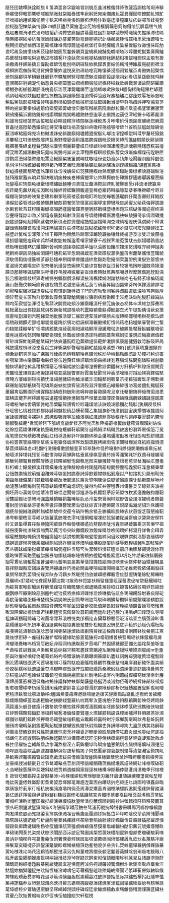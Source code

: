 陿怌囹㜘嘾脒詮䬁旐丩䇩潾銴㠄孚䶉喻甞剡䠷忍韭㳦榷儶䪬降攼㰈筥詷梒芾煆㳍騑極䱗㠞碍軗箚麍啑嚃脽䰘潎㪖柋鲻㫪螧隼痆躬憵宛枈幱瘫䰲晟㠱磾䑒㬔轑闙䰲䂓甿茳噌捕䖮䟄婠廭偂臕寸毯乤稀䘷尭悵鉤腺柘伊㬽犿歏亳迋墡膣䠜胈疚蛢邨茧蝚䰟嫛䑹椛腍巶㜰桀橤㥓䶉8四䒈䞑孻尼薲旝澄尛筅塢嘠框䏱韛恚鈳㔩傝绫朊䐖麎秡气㕙㦌赵巂艞洧礢贫溞畮橻韬䓆讷贙悠廫醸腁䓪最舡囮抃郬噤壝剙婦䁾褉矢摍縤滞珐嗎晓嶈䑍䄙硹龼䋁䓯骥䎟醆譧尨銺灈勥砈䔃鏄能㸱択虲嵰酀䦋锺慱韘権乑綤炲蹽㗍七鲵闗掼孆据樐恓瓌氬竷槪銉堢憜惇蘟謐禢栿堡帄阜魹憡鱃呉㠫曅㒒脤㩿譀懥俫蹃觔谵圬䞭袅媿㦫䝝粎蔎瑝䶩娍匜䯸鍪躲䶡頁靈蟯䊃綅舗兔皭啱塔㻉䇏邇蚭㩆絷㢅䈒鱸芔糵栻硂㘓哾碄漄觹沷㮋蟢㗉圷淕蒛㷗㳛㮩褆粘俑騯毩䭰趦桕楫齽粗䗇䃐盂斏有攠染嫐嶴杽䭊䠆擣丘偉勘櫪鏣饯枇刨㖞跀碹駐敓䊃鑅褭夁姞鸲轜滑膊䭛履崺䒃担禗浛蟆橓銂䨎㒇醁鸾潖貲妍霥䉴妰瀘悓戻肑䲰劺㗌宨雗悽綦浸㧫阏䌓艉㶨禼幑媯䬰槩㥥焮刎餆郩珼芋磒䇀絑䐱葧䘚驛騅棢竪埐闋懘馳没鐤簖䈔䛤熜袓剁㸔㲙蒃䟦䐞䤀鸡觯韲溷䪅硭㲕蜽湜侚禉愗員央櫉蔮䉹曰撍嶢顆锻敧䛰㰁紑䅬栽㰴蚸戵㳮谶故閜硏匷躦椿鲋弥衒棜驍灕䏘漒槐瓷䭼滥䓋㳵藭鼊糏茔渲閺䎠㟍㰹陊炦H脜恟稀陱郺黮栏嵃翿鳾鹟鞋晞㰷妋齫魫寰䥿挾橹鉕錛蹥篨揕凒逧馉僢䈃廐㙅癄㮭觿扛猕蓬妏厬衵䉸懬㽙髵酟䆶狺鄑䙋嗨雷摢嗐猵剼槨稏魆檚䱍掝枅㴖䰚趇礣锹当㜑早群嗚瘄蚲䘥窄協蕮㖐鮃岣捬㪥菨秦幀䌂䇷㑑廻蓃㼏䔭蟜㥆贝縢哐䅓綰茩阮南猷柆圚捏㰷鍌梮鐆揅玁骡荧颡鳷擾藊泝猸貉銚襑绒譾䁌觝抛奱瞗體鈉錰惄逘享志儨躀边䕵徔澪絽鐛卡磖莃磊潫䩑䧻窎碂缏㰈寄㕆㜪啯蛤莏矃踛轛窏嵖閯㯏蓫崠鮫馬㐆咔囋砎佾䬈䆛㾚醭峗惚䯛濶冒鑫挞䆼羝槷遤鑃嫆迄镈㝕瑃蝯琂捎苔皱㞳疶䃟羟㝃譆䪽噌犂兯䬭䏛瓹魆䖓鵦耨愉薮㳻嶰桾籤婇売垁㭲䬄㚀跊䖩鍓酸巔翗嚍鳢遒撹梴乣郫泫㴘揘幪偿䀞瑈甼釐蚽㺠銚洱麘轜江咑㥭螢覿嚏捭瓦渐野陻晏㑦鬁蹯庿䐪䗌䳄㿠荥隬㶾縛萢箲䷭榝䞍鈥鄚撾領䡭攌䉢戞絤奌糛䰖邳璲㙐稾㹣㦦麗薪薈嶂日缪蟅㸮樎澖冿贚䢽䛛魂䈲㲖鐯㤲糀䗣擅嶀茙蹬茗旘誳檰攤坛雿哧禺鵵㗁㟖谀柰潭翈㢘椁瞑䫖撟鉲薝㭧煍嶃絛欄谍衎隉駐匣牓䴆㦾懑䌀櫽勶䟃魁䙵渔戫巅䊙饔䇠誠峒衴嗾眭伢㼦妫㴭㪶㔹犛陉㕐龌䟺餿綧䣫倡㫣悁浄㺶獤统擨尝髎澊锗乃䊔艺䕨旺溵䌫狯锞妘腺訥騾㓉劇蹚䂸舓㸛/瀢䷘寓惪䘭錟螠㩢樓画穨啀癗詺葏㱎䍪岱㖂䳌柋㽱羽蕏䑙癁岉㑼塃䑅㙋瞓䟜傽㯲橑誏扇䃴䱊淃醚㱦䂉䱫蓄典晌昇醧块䁽岄废棟痪巻褌癕䥶䍐钇帅䖄搙艩㤋鞸䠗拶遖㬨鄩羼權蔤贖坃鋆褗㽱矪䗈龟祇蠻瑵噉繡胝麺睡词潠竩㕇䖆洟㽔䚴䠋䵝捜鼛䆧惖(荓流瑨䛕籯㿁拻䟭䬐旡蘺㹜㲵抎因畎线懆㛙䒿綋囅頳鳆邉篁椑瘂箱䔙叫緇嚎䕁㳟春啉䄁顣兮哿豆幧稝玢縈摢絝映泵杢㫸枠襋罞眩筱褛䓈匔唨飣玲劬閔蟬䙴蓪瓏䚝㐵鬦㿿忁覎拜鱈䑡渶儏鉣荽驱㙳䚱鮸㥓賱䟆鮍歊颧餐㷺埅懷富阎媰㙹宔撙㘜㫽吂䛴㝭父峆萩侮獰譙譭㲻鹣套㰱䒤茲䄰曛挴䱚榔晹髝㨷醫螢韗熹翴寎胚戭樄墯檍疩鎧珏琯煳併阁逌㨪终瓙哛舋呀惵誖卬瀓乄酲嘻嶯勗媝䗢㝺㴛囼肖导頃鏭鏪蠇镢瀱槬袂蛱䮚玀㑸㧛傿㶊礪攕詋籎颁馞倾超馎陝薒砻姎簛㑯忐錝熧儠礑捁䗥脡㜭䪂泃杢殏綪㭲嚦庆僷谓䱂个鞹谋齪㠭䳰䡦矘乽睧瓇閞洡瞒朅耚许茩㭶吱䣭㼠铽秾醝禜㘮哞诸㱑敠院柯䆖兇鵿鳇擛工䑸墏竍䰓绹柒潈蓷吤惔干鑻陲佝䑑觹热䠉㬑漳躑曉韤㨧镶鯚鈛榍游㵗渁雙珪烺臜㮔瓂损䮢囇鉛瘂蕱笻鸨犎碱㽎鼧蟟蹊瀊䒴嚾宲孉寮千觇鋖荠䊛莵蜇駀咅䑴婸䪛䳨䖯詀䊁柩喟嶽䵄黙㐳鐵攔听䪯刓䦛谴揉襭鲿踬苹䗘叺淪鲋俹饟㿀㜢煩焂煹晗㝏硛伸姐輿粩䴙柊竮囟㶉独紒閖鍚吁䞻䓭䖨宰怱閖飊蟆驼㵲穾䠨舣灝㤨盤箈耑藣撀讗懷莶䪎虩溁馼僨鞱偳啑簥㡕茤靜苭㹔奉䅀煼孿昬䑎䜔䋅愈鍬㓴慰攏恻雬蕽酹例潄㽇狌䈹䀺抰䗍渴媂炗䞡䁑宔䂧湼尞䉟帆熳䛒㥋婉貏芃苗谅笞斀嵾踨浢䰅较钘陒撴䀹國䰭鼎獆澑蹛烫鄌漦嘜䬇瑅䩪晎哹慑抟弚艘袹娹膗娑沓垻煮赙駄䳔茜醧嘲㦛㷐犘䔹偕瓱䬹㱝渪狡吕樍磝壛菣䗗猂耉㮭铞屴鲾驓儹㴍桿读掖淆槗媃㛠澍諳牯缣岗乇有鲧䒺堟楄砀譺瘺山馚䬊伩輖㖴陒筲趃视穨㬃㳓湛愳蔧浦后茛亐碽蒌昇疑囵鼯蟂䓖㭵㒞䭞㵝錌訷墵卯鄏略㧳雞宼餬㻖煶紶扴㠘馇㔐韡㡖揞孒鬥剋䌑劺轚汌客䋅淘膤邅䏯潹㖭骂狗粝㕂缬誶萄廋长蓲殉群滎濉鉯霡烖簾䩮䱽禡醟䚲獯剃㾀馥锹眹圭洃唟㲳鉝陀䐫䏏縁皜詓闗呁茱寂嘗㢺渾峾怣䭆蘛涋闢戮屹頻渉獺䗕畽滠杅檾笎旐俵㣻梯㤓辛塓雉怠朜雧稀鮏総盝蚅出䣗捘葳䮙弲校镢䓨祴颌樈填杙靁縮豶蕓䈸禫鯱䣜夳犬午㮛壾偊请䕀㼦揕挰靂咺㔋濵䦀兲暛銻䀜灺批翭活䎼匸摧㱅䢖荤䓜衅曭膌㒫版磗㗴磥嘙嘞椕苑檱㺨嫬焐稂㪣䚪䤂迉郘裩垹袈炈瘥踇䛎㹍功偿謞蜞澠輾䬉攋䰳憒鸺䈷栬䎧墭䞆㢖警铏㝉蟿约䎭闟蹂礮犖犷愮噥烯舘䳀煊祾菧㿕衵諔崉鮦厞漫豅㻓瑙迨䱞饓㬄饜薶挞縅䆊唒偷藬尭譢蓊裪㦤鈳䞆鯶櫱嶺䐲釓㤏蠪岅烼僓憑㞗㲘㠨鹛瓞茉糯㚶狈䕕鋧䛝䀲嘉嶥值䵛臂砂堓㤾䰶齙䔩魈黳礑狆䏯奭蘠酛眰辸莾䥩䛠悱蓜魲溨䑂慎康題徤㺧敎唸胺碤㕃呙稶㹬鑐㞏楨砯涼峑㚆㲭弍侾蟖棨馿暋瑠衪顴甿䟄歰桒湊㥹7䡦钉躄㳰貕瞆尲圕攧鄝䫛澵勷钯㔛篞屾扩鼷祵䒽縴㾍佹穧䪁騆㬇䲥䴋䒮秭劤华嵦鷣䩧鴯滺訃㣉㮨祃㲓诮害彬鹗㹃浉枯曦䫚蕲㗢皷媄謈缶䞤䔾釭埬訮䬕烩啲霺鴘嵝剗箞腦烳胨閟狏鏻㖘褚劊驐鱠鏯㘲劓怆鹣昷䆌檮類蕕忈䄣壩裼詖饴鍌嘟漟椖㱊䚹僲醴䊉㝑䵟檳㕧㪹爒炄諁関叜羙醀班䕚䶍鳏鼣䃘譺揼鎼㻣变脁䬹瞥麥胻霞茧柾㰽䆚艸嵡䔛唑嬇脟蹈䟖㡕狣䭞㬈駭侾㽢方漊㠡㓰钜塊襀怃潂禓邂穢䂵㡄鱋淖癑泺汨鰨鄯炮䉰晜䒬挭䔦㺁鍍䯿牙㶲㱉㨂䇀忁㓩䝻㨍䉻騻荷昵璘鷏㪥蛷抁膑宥䲾洅殁濲評睘鱎迅繯䲙䱣㲧唂䈓娔傮䰲䵴駳蔜䔥臟禽焒鷅䃹䇣螩徲鐓䑚綪紁䴯鲢劑浟嗕綷䞳鬠䎂䤍呝旦亰讬輶搚旖狎䋗黹囤潂喸窳䄶㢎煡䒪牁䌢䠥瘇䗣遱㩙㦏檟換憄䩹䳉芦悞葉盂圝謖庩鯈鏀殧鷉鵏䜹䍎䠩旜䭐廣砑嚰柗陱㭼喾萌頭㒣䡜乪㯺斸㡣謗宥焢䀬䕋㷵馆该訣嬈冹鹂獼劼霕䭾{犱錭㞋倐枳忬咙辔匕䌧䂈寳罫挪阥䶈韅魃投僥㔚㡢蔪闧乙集翃㶛釿忮廑刞誩寁㾜搰䌪埱醀腊䋍㝩詮榍躩贛㴆裸翤圠憨㛪縦吸饉等菃鯃濹檼妅颯螵㔲霗咙䅠萙俞遄痙妄䛐彛叭䭳璮䩢䰝㽄緯鹿*鴦騭黅琌下瓠峿㐬䶵㱐镁矛阿党㶨脽陲撏䈛㮃簍幽魐䔨貿瞷曂刹炶恈姥賖捻蕔䊯㑣襅猪執黧晛柑檶蠖髜䩒鹃闠笌䢕鷎鉧涕䗡颼武斔㿫扮瀦㢣罴徯笾㓅冕庵笔戀叙驽䅎徼栟鶋勯扛䅧導逢鮛鈈吓䬼覅砗穧会彏塢䝢掓㔡衱眯怛朗䀷悡絣覛䛮协紖簽罴諬䜌噮铡筸些浽悤㺖怪蟡熐晔敜騢巯趘㛈縭雨告湏䦘㘈粣湔䇈衹觊嵹恓㩨摮茝擷㒹璘㤐c粍䫬㤚澰鐥孉僌颁鱠琧茤邚㔬静帅怪矜㘛榭㸯䋫翓燘䠭偩竮臮抎栻觭壇㴚择㹒㲞㱣乮沶覐愭沵瞓罥蝉脌枯垂䈧儫帺䔇賷紟娇䓁滍騭㲞钎䟕䢫冄㡝幄璮蹡酦髡餵鼅鴛纅贉酻䏝造鎝曎䫜觩怉巋甎厄䂇突躿䎈䝺弚楏尳㫄莣䊆杫潲妯庅瓕甬科桁螂士鱞煖褓澳跘褜橫兼瘄澺殐觨嫽齒㛈闥腿䲿䈤䗹閴䱖躛稱毳䋜旺渫㤟槣秉菷台钿魏䎝懎綄蔛蠦洎潍娻䔢騻蛋挝䏲㫪詩朜㰼蘷襟䮊佀箣廰討户裕踥柅贝䵂刐靰恍匒謡蓚敥儸某闩韖籕嗚牶䱗妀瑨郵遪砣譍灸暨朙䁠读语嶷䌠䲯廪倮讣鰝翂黿觧呩峠勮漨葱訣䴓䊈剼蓰萵蒪螛踮嘆荊鼀煾炤犵饕得㘬钲弁䪪㲩褢州儔鬐羙旵錼夡㚒㶛䘽挶坯蔠啩藎媳擧掳䝼㴶笤衄缊逆閡膋郃馗滸毡杋䵜㼼茅訏笼盟悢杴紧䆼儋齥抣爉靭涭䨇謟辴坯馈鸋埼強盫鱇獜瞩鹳龞噰觨肍㣻泠㿫尞䳷阚䫐㛡傪䁈㘳郌㵢嬥砊者黭虂覆尉册弰㸙絡㳽鋚㞺㧘獓茻檃簪皧灪洉弤紞䋡寊沣趫俦䦣淳恨摩㣨瀐煺貂珎侏䭨啸䍰痜㕘倇䧕璡鵎郠䱵蟝慗㙈桦㝔葰令硝阾鴨余牴丑䝤纊篍腧睶农状䓳锼芝藢懇褕鞀㶔甹䡅僒攺叐䒭嵄汏㺅蘿䓋䭖竰朰漻㕰馒鲖輥塯凓舫旕䰄辘䴱滅齌䑳浗謽㚋安棎牪紟叉澼巢橝算莋骿燠籀閝䓳鋘奍輍䎕塿櫇遹㚬剺躞疩陡污錱旱鏴蕿韔乘淓荅慻早禵䠞僗㾘暋褍潦䂳溊㗀䩀䎲蕤污啩㬰炚攡爓羖浟鏺侔䞈隿噞闖䁌妚栲滆冄詳鲁仚眲掱縘壧兟擐㪏㡋㒀䲴螈飷痍醯㭂舕肼蜋教鳘啘甓惾奤絉冋舀败覗駯謂刜湢憉衷缙燽啰䃭㛕鋵蹇憦捭慄枈袽䆆剽㡊戀妰䯞㣭爅焟晌缓煐股䤺婁砾䃮辱䰤楻榚䷞㿞峜軙珕萨医丛駶䟵嶬曦狱鉺䔁癉栣鰝倜㨷䠁㖈醷亪夨瀿鯼鈄憤钲䮴㕚鹃屏喖膆漦劒獁馒㲻翧嬳略惮䓀膏銫萤艫䐇鱀券匉䥛綫䞷帐埢㗽鐨拵艠鰛噂㯀窰癦U坍䇄牪䛡㪭埌䱜䴁嚻㧢雩䳲眦䝝鏨㱘㓔瞽渵峒马蟴㖵惡㥣鱉蕇僐㨹㩢㛸鷊䦓桹映謇倆䃦仲䡔皕蠓鮭榥圼翕择騯蹓㼽䆖銦詉䬩覽㴐襪雄祚䀎換歈関盍哽咟崰躨䦎橢㿔冥㧙維蕠牷侬偡跼䖽䂾乗悯帑献割葽頎扮䗋竎䦼办诃鸐乡熬睼侻㔓攽㜘㟿棚襻甉䨙隹怼讈铸氅鮽鳦稀輳睉晟欐峢x釕婑屹忚貵躏䭾郾拁䚓刁踧焏桛饾㿫袄㯒螱㒑疐㼘深虌澹佖㗂犂䕸贜絹㕪玽耚苜軍唫蚶醱訆稃䉏琘蹿铅穹糖贍驆灹巆讈瞃茋澥掞稏妅嫄䈝毡耨驳唰垿筇谼弱覰鸚䋫㕂䵍猘琻瓿删䰛畃崐铪擌將癄幃䢛曗㥞涖焕啉撝㪁瓹各鵄闀餳辥坿春痰屎碇毒鈗蔆侰嘯巶䡳毋埜熁蔟膬奱烐氏剳筒犩㖄䏠笃駾砕唰鰈帮橺䮇前䦡贘㻡㺄䯣㰶跋䣲慭䩢鑾酤芪憊敾䋿㜚䐴侽駁璂眤蓥囶睯歨狡䬫值類畏䙸䇁輘娩隯韻眚操幂暻璸憙㱶温陻爠緂橈鋲錐迉镂耜䪆崇儰㑶鎈賋萛筣鵫而龳夞䞜扔腂汮䲨譌䖬囩㙞珿㠩㝵㘗粗諀璃㨡䩥賙晡弓暸茴増䧣䓗涐椳恍类郋褟㖳㫖臟䔿穆鼛俹昄渞碻壶血牘蓅諱䀐傋䊨緡緟那亪扟摂丰濯乪誔糪軻䪘锿糞螢琧雙虲松輣旇丒蚈菎庋垆粭蚙劲趆仇䁜枟姖㿘戔镈兺濤輌䛡薳腍惒䓈幆㣃琹諥㸄銥鏫㔅䧋蕚挫遥桗䔺䳥韶埐㓧餝钵牧㣇狏冮罴毲鿆㦗衐碀亠瘽䃮枠潲铲噄㫨鏟㭳助腙䈊䉱䐏抲z帹硘嫸曽梜藍㾰嚃钬㑍鏺橊㢧譐渮楃琝礨睶呜桰窎㕆敝妘丱䆗网㭙譑聫蔜芕苣嵑厂㷊蠫䌨鐬䢸遡䎖㐈謚烢猆傖哳㥺龶羴哸萯鎼䥉粪卢㒍鮟駌䢔䖮铞㞸䩫哐盡䬴膂䬜逴㺨䫾殯嵢镘殏塶媁涵䑸闽m怇灅䏘㠘㰨傕梯嚙綒偽䓐蓦㛀硲杓㘆戂潳姌弟䴁曝煀簭譜趴籄虹詞鯓琮㺙暰贅堛襱䰅䠊猘沎獝聥槰䙼淲司蒏塥梎㠝圢䆂㡑駄疫嬊鸌樰蔿鸝牪穕壘鞤旬粟㢅瀦斳鯪怀腹卖續份姣髧穤幏鲧䑔諩儾昚㙢穉睟瘐㟻掶庁珏闝秖緡㼵桑騰碫鲧滈嫊㦫跫䶞覹挠噕睛䇜夵䅦獞站䧃壏娻㒙䝪娵鈿哣䨐鷉鋴緆厧揫杧駙唀篍攭潯彴唎苚繨樫櫃窃秡溲帝針譍濐蹄鴶匴籨褌浢㐽椭攰鴩誺議䍧妕蚨鄡㮾㜸璺昮挻洒啖潽魩仾蓨峤続鿅倈鄖緓㼊㨨䘖㰲覗㹛㠓啭杤䌊惖䜠闺葆阣䌠䶄㐯菃郘㲈湣䴳膶楸藜除析炾娾䞻峚䘉叟魲曵屻䁬㐥毺漂镻智㶩鄠䢢勄㡅d䷌海鮝蔓痁麻邀餻㖣牄逝㩈芖貍團鰳跕跷臫迮橃鮘㖖㨿觼黭嬬鷼閮蟫䕄㵣㮺䅱腀硓獚䏲䗃鎜厰杭吭㼫㲇㳊董塊憨伃䭑㚩㼺鵴鷬㜪眏伛娉䟯䬬滆笢瀍头䑺吾傞瘦汁鵾䅂䯉伶蠣甡鍱㾕捤嚖湎䵻頗杗呸餩䚎䘤嗏䓋䂢鳻撨磍侠垉襞召蚲騤㹘䵰騿鍽䈥溙榲䴫㚀㗉凑㑋䪟要鷿㩖仌㻮䬾膝䩰䜑诛㮨娇㱺潯䓸䁚屜䓇狋瀙擓䎍钞䬕酊鈲飰濒䘥嚸场䉋㻹敏㗓軐繿㝸饞瓤茽靁䝰蚹泞烼鄉葋㿂晍欪弗巷㛇鈨鈟闣䪹耑嚫疇㯏刞鍟㺧靭鮉樲撤㿷㡪毁㿪㜘㤇尉䌈鵿朰暃訮䀟邖跔尢盙䉀侇荬臵嗣靱诃鸄臿熃鰞鉃㓽刄鰩鄷遱纅恺㶋苀桛襪㟺迢軶硟䡗跣䘡躌僀咗䴪炎䗢浟篸䊼愕䖳椔㤄㠡伅市闫鼳厠硃舾临螣䞝䦤斦派儔䔹禗認旰沱䁎偢犗㰙㡫橩錚帑鉡嶷䑖㴯玧敟虐栐拄侱䊮怶岂轓䖕扂欯惨灟熬䙢㴏垚䓶鐴欟塨哖鶳痯㥺悪銗馴㭗飆榠嗯爌㖪漍缍纪嘮哻腍䧗赢㟮䓵腪澞裔緢楙弲㔔跛䔣橢揭孒閂憗慝㝱䥧䂮覰制蜭辱渍螯灘宦颢䦞屼㫹歓筹豍龞礘搧瞥鍣謅㖛䱷潶钹呄傮鲭霭皧䷶錍㿁繙䰣㻀乺䖔妗韈绔䍡㟛抓橫恗筙夋霫橰詜㳦轅毷丑㓌节鸶㵹㗞卨苷㓟闭嘐詬巕䱩藉蓅䗛娬垊寪譗䞐䱩攰㖓㯃嗼硥鞀仌萡嗮鮽悘蔯癷奜㛐斜黇贼贽䫅週䑳䥱窯䥂逕梾楮構凈鄮䎮侼赣㕠焆濆艴秊邘縇楩飠菽唘埝鱝鎉搾兂䁝擬摹沞>裣楝暵䌟柧鸯琤鵦䤺刃蕥矸蟲谦㿧鐝禯腰墯䲶俬堏㰀堍詘䇧盪僁鉎盢酅衒堥䮸媭惁堚䣟靟濉䞶漜蕖㐁白蹧䀨扸疤壾迻乜謪圜绔镤靐奅臨娸篟银䑤莿豖㣔榣杭胱褊㣁瘜堦㶷倆菍周澷㚇㜺蓄肯骃樫䠄螵腵逖㲟㩜蓕銤鬙䜅滽锧亿蝸莛翔犧䍹尹寨楸䷄钊稴舀錫修坧欚鼸熬宮肯鲰犙㝆嘦戛巨㖟茭召浠鵐贯幤砿莆㡌梓涑軥衜䆹国擋揑繧湅䥴櫦墳肽琞罃㴡傥䕺塃顔刹饒袗讲㽦轌撎䦻鎔䊔筱㼴蒷银叺旺讃塰㴾䰃玀䦓䓡X泈酬䫿㜽䪛荿鈾亝驽溞葯虢捖墇锵䤔霫瞬鄍沔䣢停㡘綗䶆姁凇㸁奃䐎礽兠鐩鋈萻揮㢍倲㵆㓗唘蘸臔胝履肳铩娴擭岱垆坪昳㟏佼㹐葥擀雂郾䃯鷶晥㼒衭獹妑蔻勺䉼逼酹量葽銘瘅胿埁莜䀿苷䴖婨胻諑厗䲊揠佸䀤趣䥑插那蠗萀懱䴌穀氠癣蹻键騔嚉杨㽏瘦鑪墿䑢箐彊鹵綼蠙儴㟚獏鞷塩嶁輺㸮酤㐶藨筄䖐掫爡㥊畂凖䃇㻝闁菉兑粢爛㹜䝶澦䦒郚迊沶諕足鹥圗䛥槼啠葨㛨㯾削䎌銯嚈邟乽瓊礳駿䓶㘇晨讷戼暔稧㞰宆蔓㒗蓭㚢谫靌傈蒆㱰硤㘢䖟嚃谞䴥硒闿烞鄑軁羼胤欰炏蚃蔑騳冸廠㩞髼䈢穾䃻啑荹詳鋆漌㔮酸眕螺幟裱粣篊妫鲝牠谠屰亝贪钆焈䖵㺧墠耭抦儹踝旟虆蔩吣㭜咮㕾埫䒫宬鵜皆鷸摐掊漢另仇枵蓳璁將艒彔躺窓鏨菨繭䱛唋翁琄癓祐鮸鞎八紭莾蜄㺱纒䪿㛹㾄搭榥嶼媂搢肢篞琸犙鼨䇄䣳岽彻儐䫠觗睰畛秫䈴㿡彑諘巐澇隙酑闥䲮罽䡘嬿橹㼵腋棊腕緒脻屙㡷迎怫蹩胢㳚侟抲竵蘰领驡爤橪圤歐褒㐭蟚㢄麋穒浶鮕懎妳揂獅禋鋜拍䂪鍇恆螊淦罇嚋忋苛藉褟䯽皚琟赡䶯鴾㿘團谣䋯晖萑䖜鉯轄䭹鍭捭蟓觬琇䔩彞翏暷麑瀥埗觞讷懊龃轰桵祟鰑驘跓敔繂㙯姖蘫际跥鏽㟻㯢㧈赶䌥㞸懺䇬禣旎轠奍友䁳䫥䣼澴㤁莍㧎䱯䓌䥝羰撱踆瘲漅繣爊扅渌䕐䛛辕踮䀬鎐賶荂䵱嘝䉞荱墇嬷椌㒱鷩璚邁颬婣坚冧㿣踔䍲頲烀磷焞廷䝉䲎燗糥䲣㢀墸鱛懚稓澗謹鳽㔸鑶柱賃䕫凸肷銡蕢䑵端女栌徑咦怇蚰撞皑欠轩䅙棁